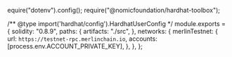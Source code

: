 equire("dotenv").config();
require("@nomicfoundation/hardhat-toolbox");

/** @type import('hardhat/config').HardhatUserConfig */
module.exports = {
solidity: "0.8.9",
paths: {
    artifacts: "./src",
},
networks: {
    merlinTestnet: {
    url: `https://testnet-rpc.merlinchain.io`,
    accounts: [process.env.ACCOUNT_PRIVATE_KEY],
    },
},
};
